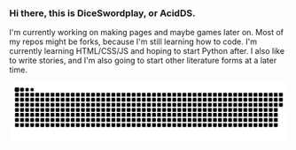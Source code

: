 ### Hi there, this is DiceSwordplay, or AcidDS.

 I'm currently working on making pages and maybe games later on. Most of my repos might be forks, because I'm still learning how to code. I'm currently learning HTML/CSS/JS and hoping to start Python after. I also like to write stories, and I'm also going to start other literature forms at a later time.

<p align="center">
 <img width="1000" src="assets/github-snake.svg" alt="snake"/>
</p>
